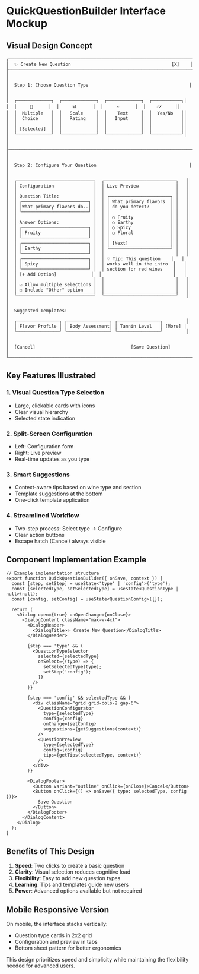 # QuickQuestionBuilder Interface Mockup

## Visual Design Concept

```
┌─────────────────────────────────────────────────────────────────────┐
│  ✨ Create New Question                                      [X]    │
├─────────────────────────────────────────────────────────────────────┤
│                                                                     │
│  Step 1: Choose Question Type                                      │
│                                                                     │
│  ┌─────────────┐  ┌─────────────┐  ┌─────────────┐  ┌───────────┐│
│  │     📝      │  │     📊      │  │     ✍️      │  │    ✓✗     ││
│  │  Multiple   │  │   Scale     │  │    Text     │  │  Yes/No   ││
│  │  Choice     │  │   Rating    │  │   Input     │  │           ││
│  │             │  │             │  │             │  │           ││
│  │ [Selected]  │  │             │  │             │  │           ││
│  └─────────────┘  └─────────────┘  └─────────────┘  └───────────┘│
│                                                                     │
├─────────────────────────────────────────────────────────────────────┤
│                                                                     │
│  Step 2: Configure Your Question                                   │
│                                                                     │
│  ┌─────────────────────────────┐  ┌───────────────────────────┐   │
│  │ Configuration               │  │ Live Preview              │   │
│  │                             │  │                           │   │
│  │ Question Title:             │  │ ┌───────────────────────┐ │   │
│  │ ┌─────────────────────────┐ │  │ │ What primary flavors  │ │   │
│  │ │What primary flavors do..│ │  │ │ do you detect?        │ │   │
│  │ └─────────────────────────┘ │  │ │                       │ │   │
│  │                             │  │ │ ○ Fruity              │ │   │
│  │ Answer Options:             │  │ │ ○ Earthy              │ │   │
│  │ ┌─────────────────────────┐ │  │ │ ○ Spicy               │ │   │
│  │ │ Fruity                  │ │  │ │ ○ Floral              │ │   │
│  │ └─────────────────────────┘ │  │ │                       │ │   │
│  │ ┌─────────────────────────┐ │  │ │ [Next]                │ │   │
│  │ │ Earthy                  │ │  │ └───────────────────────┘ │   │
│  │ └─────────────────────────┘ │  │                           │   │
│  │ ┌─────────────────────────┐ │  │ 💡 Tip: This question    │   │
│  │ │ Spicy                   │ │  │ works well in the intro  │   │
│  │ └─────────────────────────┘ │  │ section for red wines    │   │
│  │ [+ Add Option]             │  │                           │   │
│  │                             │  │                           │   │
│  │ ☑ Allow multiple selections │  │                           │   │
│  │ ☐ Include "Other" option    │  │                           │   │
│  └─────────────────────────────┘  └───────────────────────────┘   │
│                                                                     │
│  Suggested Templates:                                               │
│  ┌────────────────┐ ┌────────────────┐ ┌────────────────┐         │
│  │ Flavor Profile │ │ Body Assessment│ │ Tannin Level   │ [More] │
│  └────────────────┘ └────────────────┘ └────────────────┘         │
│                                                                     │
│  [Cancel]                                    [Save Question]        │
└─────────────────────────────────────────────────────────────────────┘
```

## Key Features Illustrated

### 1. Visual Question Type Selection
- Large, clickable cards with icons
- Clear visual hierarchy
- Selected state indication

### 2. Split-Screen Configuration
- Left: Configuration form
- Right: Live preview
- Real-time updates as you type

### 3. Smart Suggestions
- Context-aware tips based on wine type and section
- Template suggestions at the bottom
- One-click template application

### 4. Streamlined Workflow
- Two-step process: Select type → Configure
- Clear action buttons
- Escape hatch (Cancel) always visible

## Component Implementation Example

```tsx
// Example implementation structure
export function QuickQuestionBuilder({ onSave, context }) {
  const [step, setStep] = useState<'type' | 'config'>('type');
  const [selectedType, setSelectedType] = useState<QuestionType | null>(null);
  const [config, setConfig] = useState<QuestionConfig>({});

  return (
    <Dialog open={true} onOpenChange={onClose}>
      <DialogContent className="max-w-4xl">
        <DialogHeader>
          <DialogTitle>✨ Create New Question</DialogTitle>
        </DialogHeader>
        
        {step === 'type' && (
          <QuestionTypeSelector
            selected={selectedType}
            onSelect={(type) => {
              setSelectedType(type);
              setStep('config');
            }}
          />
        )}
        
        {step === 'config' && selectedType && (
          <div className="grid grid-cols-2 gap-6">
            <QuestionConfigurator
              type={selectedType}
              config={config}
              onChange={setConfig}
              suggestions={getSuggestions(context)}
            />
            <QuestionPreview
              type={selectedType}
              config={config}
              tips={getTips(selectedType, context)}
            />
          </div>
        )}
        
        <DialogFooter>
          <Button variant="outline" onClick={onClose}>Cancel</Button>
          <Button onClick={() => onSave({ type: selectedType, config })}>
            Save Question
          </Button>
        </DialogFooter>
      </DialogContent>
    </Dialog>
  );
}
```

## Benefits of This Design

1. **Speed**: Two clicks to create a basic question
2. **Clarity**: Visual selection reduces cognitive load
3. **Flexibility**: Easy to add new question types
4. **Learning**: Tips and templates guide new users
5. **Power**: Advanced options available but not required

## Mobile Responsive Version

On mobile, the interface stacks vertically:
- Question type cards in 2x2 grid
- Configuration and preview in tabs
- Bottom sheet pattern for better ergonomics

This design prioritizes speed and simplicity while maintaining the flexibility needed for advanced users.